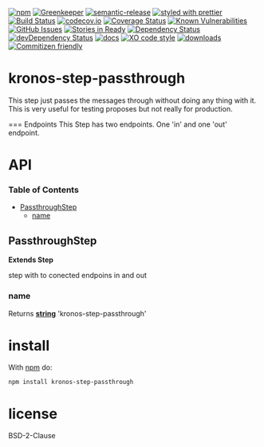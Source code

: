 [![npm](https://img.shields.io/npm/v/kronos-step-passthrough.svg)](https://www.npmjs.com/package/kronos-step-passthrough)
[![Greenkeeper](https://badges.greenkeeper.io/Kronos-Integration/kronos-step-passthrough.svg)](https://greenkeeper.io/)
[![semantic-release](https://img.shields.io/badge/%20%20%F0%9F%93%A6%F0%9F%9A%80-semantic--release-e10079.svg)](https://github.com/Kronos-Integration/kronos-step-passthrough)
[![styled with prettier](https://img.shields.io/badge/styled_with-prettier-ff69b4.svg)](https://github.com/prettier/prettier)
[![Build Status](https://secure.travis-ci.org/Kronos-Integration/kronos-step-passthrough.png)](http://travis-ci.org/Kronos-Integration/kronos-step-passthrough)
[![codecov.io](http://codecov.io/github/Kronos-Integration/kronos-step-passthrough/coverage.svg?branch=master)](http://codecov.io/github/Kronos-Integration/kronos-step-passthrough?branch=master)
[![Coverage Status](https://coveralls.io/repos/Kronos-Integration/kronos-step-passthrough/badge.svg)](https://coveralls.io/r/Kronos-Integration/kronos-step-passthrough)
[![Known Vulnerabilities](https://snyk.io/test/github/Kronos-Integration/kronos-step-passthrough/badge.svg)](https://snyk.io/test/github/Kronos-Integration/kronos-step-passthrough)
[![GitHub Issues](https://img.shields.io/github/issues/Kronos-Integration/kronos-step-passthrough.svg?style=flat-square)](https://github.com/Kronos-Integration/kronos-step-passthrough/issues)
[![Stories in Ready](https://badge.waffle.io/Kronos-Integration/kronos-step-passthrough.svg?label=ready&title=Ready)](http://waffle.io/Kronos-Integration/kronos-step-passthrough)
[![Dependency Status](https://david-dm.org/Kronos-Integration/kronos-step-passthrough.svg)](https://david-dm.org/Kronos-Integration/kronos-step-passthrough)
[![devDependency Status](https://david-dm.org/Kronos-Integration/kronos-step-passthrough/dev-status.svg)](https://david-dm.org/Kronos-Integration/kronos-step-passthrough#info=devDependencies)
[![docs](http://inch-ci.org/github/Kronos-Integration/kronos-step-passthrough.svg?branch=master)](http://inch-ci.org/github/Kronos-Integration/kronos-step-passthrough)
[![XO code style](https://img.shields.io/badge/code_style-XO-5ed9c7.svg)](https://github.com/sindresorhus/xo)
[![downloads](http://img.shields.io/npm/dm/kronos-step-passthrough.svg?style=flat-square)](https://npmjs.org/package/kronos-step-passthrough)
[![Commitizen friendly](https://img.shields.io/badge/commitizen-friendly-brightgreen.svg)](http://commitizen.github.io/cz-cli/)

# kronos-step-passthrough

This step just passes the messages through without doing any thing with it.
This is very useful for testing proposes but not really for production.

=== Endpoints
This Step has two endpoints. One 'in' and one 'out' endpoint.

# API

<!-- Generated by documentation.js. Update this documentation by updating the source code. -->

### Table of Contents

-   [PassthroughStep](#passthroughstep)
    -   [name](#name)

## PassthroughStep

**Extends Step**

step with to conected endpoins in and out

### name

Returns **[string](https://developer.mozilla.org/docs/Web/JavaScript/Reference/Global_Objects/String)** 'kronos-step-passthrough'

# install

With [npm](http://npmjs.org) do:

```shell
npm install kronos-step-passthrough
```

# license

BSD-2-Clause

